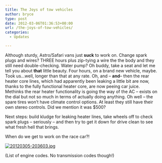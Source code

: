 ```yaml
---
title: The Joys of tow vehicles
author: bryce
type: post
date: 2012-03-06T01:36:53+00:00
url: /the-joys-of-tow-vehicles/
categories:
  - Updates

---
```

Although sturdy, Astro/Safari vans just **suck** to work on. Change spark plugs and wires? THREE hours plus zip-tying a wire the the body and they still need double-checking. Water pump? Oh buddy, take a seat and let me tell you about **that** little beauty. Four hours, on a brand new vehicle, maybe. Took us&#8230;well, longer than that at any rate. Oh, and &#8211; **and**&#8211; then the rear heater core lines, which had apparently been leaking a little bit are now, thanks to the fully functional heater core, are now peeing car juice. Methinks the rear heater functionality is going the way of the AC &#8211; exists on the dial but not so much in terms of actually doing anything. Oh well &#8211; the spare tires won&#8217;t have climate control options. At least they still have their own stereo controls. Did we mention it was $500?

Next steps: build kludge for leaking heater lines, take wheels off to check spark plugs &#8211; seriously &#8211; and then try to get it down for drive clean to see what fresh hell that brings. 

When do we get to work on the race car?!

[<img src="http://www.rallysputnik.com/wp-content/uploads/20120305-203603.jpg" alt="20120305-203603.jpg" class="alignnone size-full" />][1]

(List of engine codes. No transmission codes though!)

 [1]: http://www.rallysputnik.com/wp-content/uploads/20120305-203603.jpg